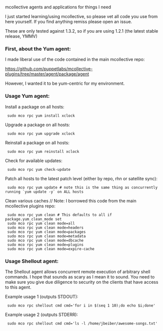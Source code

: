 mcollective agents and applications for things I need

I just started learning/using mcollective, so please vet all code you use from here yourself.  If you find anything remiss please open an issue.

These are only tested against 1.3.2, so if you are using 1.2.1 (the latest stable release, YMMV)

### First, about the Yum agent:
I made liberal use of the code contained in the main mcollective repo:

  https://github.com/puppetlabs/mcollective-plugins/tree/master/agent/package/agent

However, I wanted it to be yum-centric for my environment.

### Usage Yum agent:

Install a package on all hosts:

     sudo mco rpc yum install xclock

Upgrade a package on all hosts:

     sudo mco rpc yum upgrade xclock

Reinstall a package on all hosts:

     sudo mco rpc yum reinstall xclock

Check for available updates:

     sudo mco rpc yum check-update

Patch all hosts to the latest patch level (either by repo, rhn or satellite sync):

     sudo mco rpc yum update # note this is the same thing as concurrently running `yum update -y` on ALL hosts 

Clean various caches // Note: I borrowed this code from the main mcollective plugins repo:

     sudo mco rpc yum clean # This defaults to all if package.yum_clean_mode set
     sudo mco rpc yum clean mode=all
     sudo mco rpc yum clean mode=headers
     sudo mco rpc yum clean mode=packages
     sudo mco rpc yum clean mode=metadata
     sudo mco rpc yum clean mode=dbcache
     sudo mco rpc yum clean mode=plugins
     sudo mco rpc yum clean mode=expire-cache
  

### Usage Shellout agent:

The Shellout agent allows concurrent remote execution of arbitrary shell
commands.  I hope that sounds as scary as I mean it to sound.  You need to make
sure you give due diligence to security on the clients that have access to this
agent.

Example usage 1 (outputs STDOUT):

     sudo mco rpc shellout cmd cmd='for i in $(seq 1 10);do echo $i;done'

Example usage 2 (outputs STDERR):

     sudo mco rpc shellout cmd cmd='ls -l /home/jbeiber/awesome-songs.txt'
